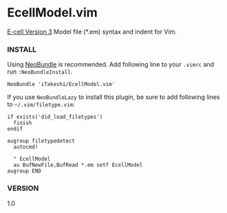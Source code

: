 # EcellModel.vim
[E-cell Version 3](https://github.com/ecell/ecell3) Model file (\*.em) syntax and indent for Vim.

### INSTALL
Using [NeoBundle](https://github.com/Shougo/neobundle.vim) is recommended.
Add following line to your `.vimrc` and run `:NeoBundleInstall`.
```
NeoBundle 'iTakeshi/EcellModel.vim'
```

If you use `NeoBundleLazy` to install this plugin, be sure to add following lines to `~/.vim/filetype.vim`:
```
if exists('did_load_filetypes')
  finish
endif

augroup filetypedetect
  autocmd!

  " EcellModel
  au BufNewFile,BufRead *.em setf EcellModel
augroup END
```

### VERSION
1.0
